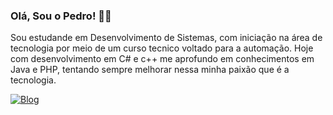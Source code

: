 ### Olá, Sou o Pedro! 👩‍💻
 Sou estudande em Desenvolvimento de Sistemas, com iniciação na área de tecnologia por meio de um curso tecnico voltado para a automação. Hoje com desenvolvimento em C# e c++ me aprofundo em conhecimentos em Java e PHP, tentando sempre melhorar nessa minha paixão que é a tecnologia.

 
[![Blog](https://img.shields.io/badge/LinkedIn-0077B5?style=for-the-badge&logo=linkedin&logoColor=white)](https://www.linkedin.com/in/pedro-henrique-543766268)
